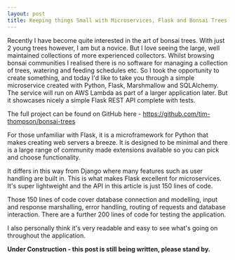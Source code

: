 ```yaml
---
layout: post
title: Keeping things Small with Microservices, Flask and Bonsai Trees
---
```


Recently I have become quite interested in the art of bonsai trees. With just 2 young trees however, I am but a novice. But I love seeing the large, well maintained collections of more experienced collectors. Whilst browsing bonsai communities I realised there is no software for managing a collection of trees, watering and feeding schedules etc. So I took the opportunity to create something, and today I'd like to take you through a simple microservice created with Python, Flask, Marshmallow and SQLAlchemy. The service will run on AWS Lambda as part of a larger application later. But it showcases nicely a simple Flask REST API complete with tests.

The full project can be found on GitHub here - https://github.com/tim-thompson/bonsai-trees

For those unfamiliar with Flask, it is a microframework for Python that makes creating web servers a breeze. It is designed to be minimal and there is a large range of community made extensions available so you can pick and choose functionality.

It differs in this way from Django where many features such as user handling are built in. This is what makes Flask excellent for microservices. It's super lightweight and the API in this article is just 150 lines of code.

Those 150 lines of code cover database connection and modelling, input and response marshalling, error handling, routing of requests and database interaction. There are a further 200 lines of code for testing the application.

I also personally think it's very readable and easy to see what's going on throughout the application.

**Under Construction - this post is still being written, please stand by.**